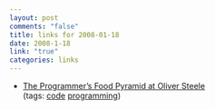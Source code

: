 ```yaml
--- 
layout: post
comments: "false"
title: links for 2008-01-18
date: 2008-1-18
link: "true"
categories: links
---
```

<ul class="delicious">
	<li>
		<div class="delicious-link"><a href="http://osteele.com/archives/2008/01/programmers-pyramid">  The Programmer’s Food Pyramid  at  Oliver Steele</a></div>
		<div class="delicious-tags">(tags: <a href="http://del.icio.us/zanshin/code">code</a> <a href="http://del.icio.us/zanshin/programming">programming</a>)</div>
	</li>
</ul>

